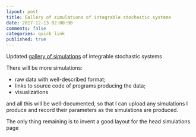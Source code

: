 ```yaml
---
layout: post
title: Gallery of simulations of integrable stochastic systems
date: 2017-12-13 02:00:00
comments: false
categories: quick_link
published: true
---
```


<div>Updated <a href="{{ site.url }}/simulations/">gallery of simulations</a> of integrable stochastic systems</div>

<!--more-->

There will be more simulations:
- raw data with well-described format; 
- links to source code of programs producing the data; 
- visualizations

and all this will be well-documented, so that I can upload any simulations I produce and record their parameters as the simulations are produced.

The only thing remaining is to invent a good layout for the head simulations page
